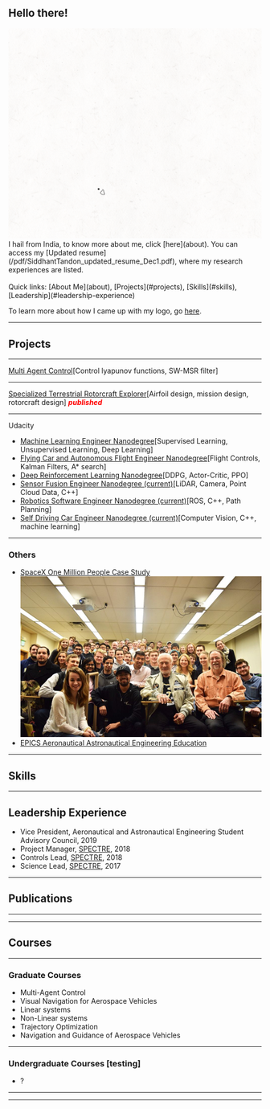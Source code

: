 
## Hello there!
<img src="images/Logo2-5_crop.gif"/>
I hail from India, to know more about me, click [here](about).
You can access my [Updated resume](/pdf/SiddhantTandon_updated_resume_Dec1.pdf), where my research experiences are listed.
<br><br>
Quick links: [About Me](about), [Projects](#projects), [Skills](#skills), [Leadership](#leadership-experience)

To learn more about how I came up with my logo, go [here](logo).


---
## Projects

---
[Multi Agent Control](aerosp_740_panagou)[Control lyapunov functions, SW-MSR filter]
<!--<img src="images/dummy_thumbnail.jpg?raw=true"/> -->

---
[Specialized Terrestrial Rotorcraft Explorer](spectre)[Airfoil design, mission design, rotorcraft design]<span style="color:red"><em> **published**</em></span>
<!-- <img src="images/dummy_thumbnail.jpg?raw=true"/> -->

---
Udacity
  - [Machine Learning Engineer Nanodegree]()[Supervised Learning, Unsupervised Learning, Deep Learning]
  - [Flying Car and Autonomous Flight Engineer Nanodegree]()[Flight Controls, Kalman Filters, A* search]
  - [Deep Reinforcement Learning Nanodegree]()[DDPG, Actor-Critic, PPO]
  - [Sensor Fusion Engineer Nanodegree (current)]()[LiDAR, Camera, Point Cloud Data, C++]
  - [Robotics Software Engineer Nanodegree (current)]()[ROS, C++, Path Planning]
  - [Self Driving Car Engineer Nanodegree (current)]()[Computer Vision, C++, machine learning]
<!-- <img src="images/dummy_thumbnail.jpg?raw=true"/> -->

---

### Others

- [SpaceX One Million People Case Study](others_spacex)
  <img src="images/IMG_2449.png"/>
- [EPICS Aeronautical Astronautical Engineering Education](http://example.com/)

---
## Skills

---

## Leadership Experience
- Vice President, Aeronautical and Astronautical Engineering Student Advisory Council, 2019
- Project Manager, [SPECTRE](), 2018
- Controls Lead, [SPECTRE](), 2018
- Science Lead, [SPECTRE](), 2017

---
## Publications
---

---
## Courses
---
### Graduate Courses
- Multi-Agent Control
- Visual Navigation for Aerospace Vehicles
- Linear systems
- Non-Linear systems
- Trajectory Optimization
- Navigation and Guidance of Aerospace Vehicles
---
### Undergraduate Courses [testing]
- ?
---

---
<!--<p style="font-size:11px">Page template forked from <a href="https://github.com/evanca/quick-portfolio">evanca</a></p> -->
<!-- Remove above link if you don't want to attibute -->
